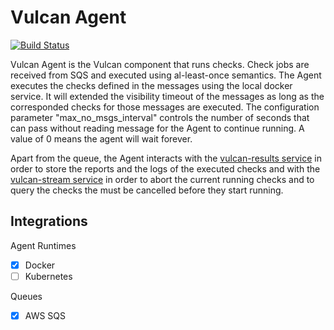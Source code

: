 # Vulcan Agent

[![Build Status](https://travis-ci.org/adevinta/vulcan-agent.svg?branch=master)](https://travis-ci.org/adevinta/vulcan-agent)

Vulcan Agent is the Vulcan component that runs checks. Check jobs are received
from SQS and executed using al-least-once semantics. The Agent executes the
checks defined in the messages using the local docker service. It will extended
the visibility timeout of the messages as long as the corresponded checks for
those messages are executed.
The configuration parameter "max_no_msgs_interval" controls the number of seconds
that can pass without reading message for the Agent to continue running. A value
of 0 means the agent will wait forever.

Apart from the queue, the Agent interacts with the [vulcan-results
service](https://github.com/adevinta/vulcan-results) in order to store the
reports and the logs of the executed checks and with the [vulcan-stream
service](https://github.com/adevinta/vulcan-stream) in order to abort the
current running checks and to query the checks the must be cancelled before they
start running.

## Integrations

Agent Runtimes

- [x] Docker
- [ ] Kubernetes

Queues

- [x] AWS SQS
